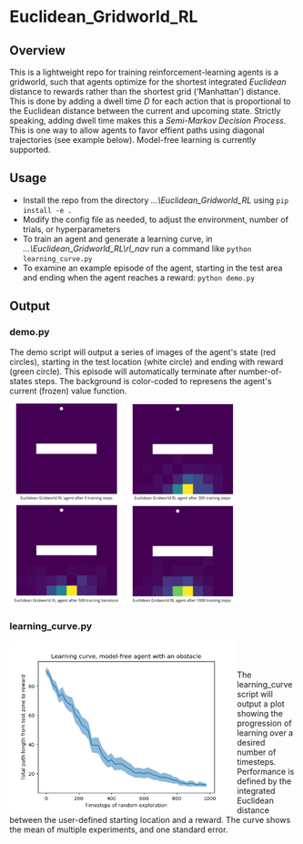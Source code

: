 # Euclidean_Gridworld_RL

## Overview
This is a lightweight repo for training reinforcement-learning agents is a gridworld, such that agents optimize for the shortest integrated *Euclidean* distance
to rewards rather than the shortest grid ('Manhattan') distance. This is done by adding a dwell time *D* for each action that is proportional to the Euclidean distance
between the current and upcoming state. Strictly speaking, adding dwell time makes this a *Semi-Markov Decision Process*. This is one way to allow agents to favor 
effient paths using diagonal trajectories (see example below). Model-free learning is currently supported.

## Usage
- Install the repo from the directory *...\Euclidean_Gridworld_RL* using ```pip install -e .```
- Modify the config file as needed, to adjust the environment, number of trials, or hyperparameters
- To train an agent and generate a learning curve, in *...\Euclidean_Gridworld_RL\rl_nav* run a command like ```python learning_curve.py```
- To examine an example episode of the agent, starting in the test area and ending when the agent reaches a reward: ```python demo.py```


## Output
### demo.py
The demo script will output a series of images of the agent's state (red circles), starting in the test location (white circle) and ending with reward (green circle). 
This episode will automatically terminate after number-of-states steps. The background is color-coded to represens the agent's current (frozen) value function.
<p float="left">
<img src="https://github.com/philshams/philshams/blob/main/test_0.gif" width="200"/>
<img src="https://github.com/philshams/philshams/blob/main/test_300.gif" width="200"/>
<img src="https://github.com/philshams/philshams/blob/main/test_500.gif" width="200"/>
<img src="https://github.com/philshams/philshams/blob/main/test_1000.gif" width="200"/>
</p>

### learning_curve.py
<img align="left" width="400" src="https://github.com/philshams/philshams/blob/main/learning%20curve.png">
<br/><br/><br/>
The learning_curve script will output a plot showing the progression of learning over a desired number of timesteps. Performance is defined by the 
integrated Euclidean distance between the user-defined starting location and a reward. The curve shows the mean of multiple experiments, and one standard error.

